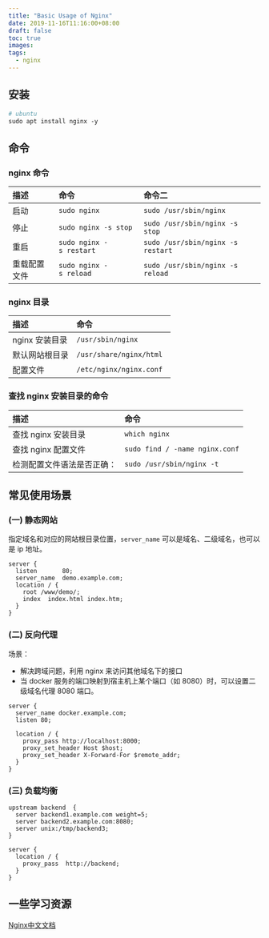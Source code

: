 ```yaml
---
title: "Basic Usage of Nginx"
date: 2019-11-16T11:16:00+08:00
draft: false 
toc: true
images:
tags: 
  - nginx
---
```



## 安装

```bash
# ubuntu
sudo apt install nginx -y
```

## 命令
### nginx 命令

| 描述 | 命令 | 命令二 |
| :--- | :--- | :--- | 
| 启动 | `sudo nginx` | `sudo /usr/sbin/nginx` |
| 停止 | `sudo nginx -s stop` | `sudo /usr/sbin/nginx -s stop` |
| 重启 | `sudo nginx -s restart` | `sudo /usr/sbin/nginx -s restart` |
| 重载配置文件 | `sudo nginx -s reload` | `sudo /usr/sbin/nginx -s reload` |


### nginx 目录

| 描述 | 命令 |
| :--- | :--- |
| nginx 安装目录 | `/usr/sbin/nginx` |
| 默认网站根目录 | `/usr/share/nginx/html` |
| 配置文件 | `/etc/nginx/nginx.conf ` |

### 查找 nginx 安装目录的命令

| 描述 | 命令 |
| :--- | :--- |
| 查找 nginx 安装目录 | `which nginx` |
| 查找 nginx 配置文件 | `sudo find / -name nginx.conf` |
| 检测配置文件语法是否正确： | `sudo /usr/sbin/nginx -t` |


## 常见使用场景

### (一) 静态网站

指定域名和对应的网站根目录位置，`server_name` 可以是域名、二级域名，也可以是 ip 地址。

```
server {
  listen       80;
  server_name  demo.example.com;
  location / {
    root /www/demo/;
    index  index.html index.htm;
  }
}
```


### (二) 反向代理

场景：

+ 解决跨域问题，利用 nginx 来访问其他域名下的接口
+ 当 docker 服务的端口映射到宿主机上某个端口（如 8080）时，可以设置二级域名代理 8080 端口。

```
server {
  server_name docker.example.com;
  listen 80;
 
  location / {
    proxy_pass http://localhost:8000;
    proxy_set_header Host $host;
    proxy_set_header X-Forward-For $remote_addr;
  }
}
```

### (三) 负载均衡

```
upstream backend  {
  server backend1.example.com weight=5;
  server backend2.example.com:8080;
  server unix:/tmp/backend3;
}
 
server {
  location / {
    proxy_pass  http://backend;
  }
}
```


## 一些学习资源

[Nginx中文文档](http://www.nginx.cn/doc/)
